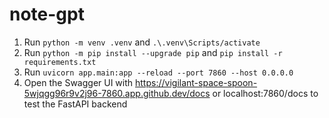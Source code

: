 # note-gpt

1. Run `python -m venv .venv` and `.\.venv\Scripts/activate`
2. Run `python -m pip install --upgrade pip` and `pip install -r requirements.txt`
3. Run `uvicorn app.main:app --reload --port 7860 --host 0.0.0.0`
4. Open the Swagger UI with https://vigilant-space-spoon-5wjqgg96r9v2j96-7860.app.github.dev/docs or localhost:7860/docs to test the FastAPI backend
